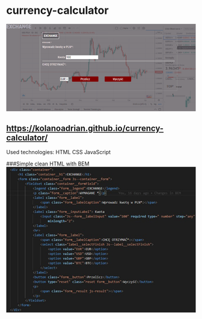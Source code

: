 # currency-calculator
![Screenshot](screan.png)
##  https://kolanoadrian.github.io/currency-calculator/
Used technologies:
HTML
CSS
JavaScript

###Simple clean HTML with BEM
![Screenshot](code.4readme.jpg)
